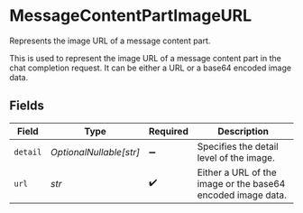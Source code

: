 # MessageContentPartImageURL

Represents the image URL of a message content part.

This is used to represent the image URL of a message content part in the chat completion request.
It can be either a URL or a base64 encoded image data.


## Fields

| Field                                                       | Type                                                        | Required                                                    | Description                                                 |
| ----------------------------------------------------------- | ----------------------------------------------------------- | ----------------------------------------------------------- | ----------------------------------------------------------- |
| `detail`                                                    | *OptionalNullable[str]*                                     | :heavy_minus_sign:                                          | Specifies the detail level of the image.                    |
| `url`                                                       | *str*                                                       | :heavy_check_mark:                                          | Either a URL of the image or the base64 encoded image data. |